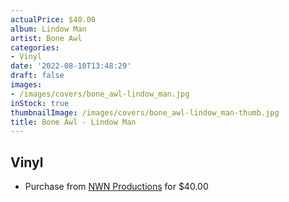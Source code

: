 ```yaml
---
actualPrice: $40.00
album: Lindow Man
artist: Bone Awl
categories:
- Vinyl
date: '2022-08-10T13:48:29'
draft: false
images:
- /images/covers/bone_awl-lindow_man.jpg
inStock: true
thumbnailImage: /images/covers/bone_awl-lindow_man-thumb.jpg
title: Bone Awl - Lindow Man
---
```


## Vinyl
* Purchase from [NWN Productions](http://shop.nwnprod.com/index.php?route=product/product&path=76&product_id=26279&sort=pd.name&order=ASC) for $40.00
